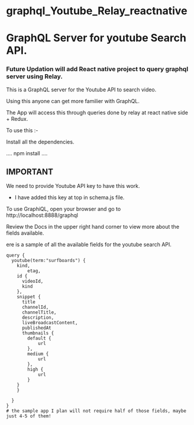 # graphql_Youtube_Relay_reactnative
# GraphQL Server for youtube Search API.

### Future Updation will add React native project to query graphql server using Relay.

This is a GraphQL server for the Youtube API to search video.

Using this anyone can get more familier with GraphQL.

The App will access this through queries done by relay at react native side + Redux.

To use this :- 

Install all the dependencies.

....
npm install 
....

## IMPORTANT

We need to provide Youtube API key to have this work.

* I have added this key at top in schema.js file.

To use GraphiQL, open your browser and go to http://localhost:8888/graphql

Review the Docs in the upper right hand corner to view more about the fields available.

 ere is a sample of all the available fields for the youtube search API.

```
query {
  youtube(term:"surfboards") {
    kind,
		etag,
    id {
      videoId,
      kind
    },
    snippet {
      title
      channelId,
      channelTitle,
      description,
      liveBroadcastContent,
      publishedAt
      thumbnails {
      	default {
        	url
      	},
      	medium {
        	url
      	},
      	high {
        	url
      	}
    }
    }

  }
}
# the sample app I plan will not require half of those fields, maybe just 4-5 of them!
